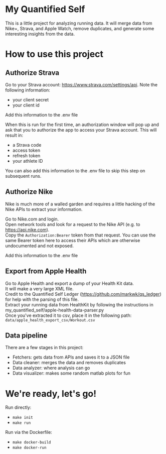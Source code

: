 # My Quantified Self

This is a little project for analyzing running data. It will merge data from Nike+, Strava, and Apple Watch, remove duplicates, and generate some interesting insights from the data. 

# How to use this project

## Authorize Strava

Go to your Strava account: https://www.strava.com/settings/api. Note the following information:
- your client secret
- your client id

Add this information to the .env file

When this is run for the first time, an authorization window will pop up and ask that you to authorize the app to access your Strava account. This will result in:
- a Strava code
- access token
- refresh token
- your athlete ID

You can also add this information to the .env file to skip this step on subsequent runs.

## Authorize Nike

Nike is much more of a walled garden and requires a little hacking of the Nike APIs to extract your information.

Go to Nike.com and login.  
Open network tools and look for a request to the Nike API (e.g. to https://api.nike.com).   
Copy the `Authorization:Bearer` token from that request.
You can use the same Bearer token here to access their APIs which are otherwise undocumented and not exposed.

Add this information to the .env file

## Export from Apple Health

Go to Apple Health and export a dump of your Health Kit data.  
It will make a very large XML file.   
Credit to the Quantified Self Ledger (https://github.com/markwk/qs_ledger) for help with the parsing of this file.  
Extract your running data from HealthKit by following the instructions in my_quantified_self/apple-health-data-parser.py  
Once you've extracted it to csv, place it in the following path: `data/apple_health_export_csv/Workout.csv`

## Data pipeline

There are a few stages in this project:
- Fetchers: gets data from APIs and saves it to a JSON file
- Data cleaner: merges the data and removes duplicates
- Data analyzer: where analysis can go
- Data visualizer: makes some random matlab plots for fun

# We're ready, let's go!

Run directly:
- `make init`
- `make run`

Run via the Dockerfile:
- `make docker-build`
- `make docker-run`
